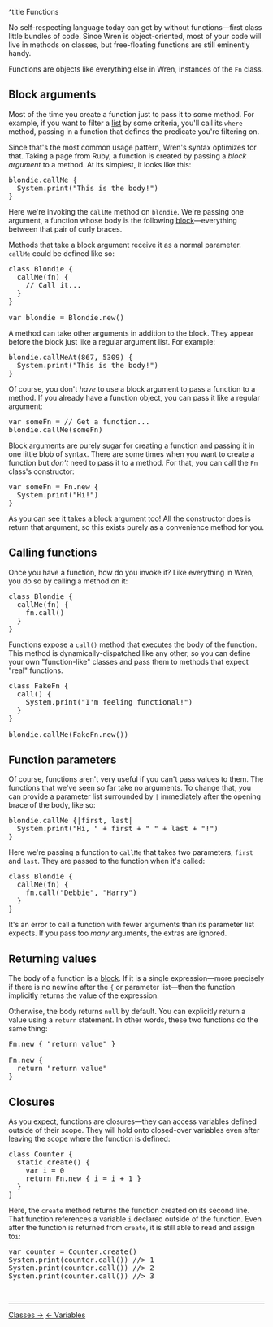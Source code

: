 ^title Functions

No self-respecting language today can get by without functions&mdash;first
class little bundles of code. Since Wren is object-oriented, most of your code
will live in methods on classes, but free-floating functions are still
eminently handy.

Functions are objects like everything else in Wren, instances of the `Fn`
class.

## Block arguments

Most of the time you create a function just to pass it to some method. For
example, if you want to filter a [list](lists.html) by some criteria, you'll
call its `where` method, passing in a function that defines the predicate
you're filtering on.

Since that's the most common usage pattern, Wren's syntax optimizes for that.
Taking a page from Ruby, a function is created by passing a *block argument* to
a method. At its simplest, it looks like this:

<pre class="snippet">
blondie.callMe {
  System.print("This is the body!")
}
</pre>

Here we're invoking the `callMe` method on `blondie`. We're passing one
argument, a function whose body is the
following [block](syntax.html#blocks)&mdash;everything between that pair of
curly braces.

Methods that take a block argument receive it as a normal parameter. `callMe`
could be defined like so:

<pre class="snippet">
class Blondie {
  callMe(fn) {
    // Call it...
  }
}

var blondie = Blondie.new()
</pre>

A method can take other arguments in addition to the block. They appear before
the block just like a regular argument list. For example:

<pre class="snippet">
blondie.callMeAt(867, 5309) {
  System.print("This is the body!")
}
</pre>

Of course, you don't *have* to use a block argument to pass a function to a
method. If you already have a function object, you can pass it like a regular
argument:

<pre class="snippet">
var someFn = // Get a function...
blondie.callMe(someFn)
</pre>

Block arguments are purely sugar for creating a function and passing it in one
little blob of syntax. There are some times when you want to create a function
but *don't* need to pass it to a method. For that, you can call the `Fn`
class's constructor:

<pre class="snippet">
var someFn = Fn.new {
  System.print("Hi!")
}
</pre>

As you can see it takes a block argument too! All the constructor does is
return that argument, so this exists purely as a convenience method for you.

## Calling functions

Once you have a function, how do you invoke it? Like everything in Wren, you do
so by calling a method on it:

<pre class="snippet">
class Blondie {
  callMe(fn) {
    fn.call()
  }
}
</pre>

Functions expose a `call()` method that executes the body of the function. This
method is dynamically-dispatched like any other, so you can define your own
"function-like" classes and pass them to methods that expect "real" functions.

<pre class="snippet">
class FakeFn {
  call() {
    System.print("I'm feeling functional!")
  }
}

blondie.callMe(FakeFn.new())
</pre>

## Function parameters

Of course, functions aren't very useful if you can't pass values to them. The
functions that we've seen so far take no arguments. To change that, you can
provide a parameter list surrounded by `|` immediately after the opening brace
of the body, like so:

<pre class="snippet">
blondie.callMe {|first, last|
  System.print("Hi, " + first + " " + last + "!")
}
</pre>

Here we're passing a function to `callMe` that takes two parameters, `first` and
`last`. They are passed to the function when it's called:

<pre class="snippet">
class Blondie {
  callMe(fn) {
    fn.call("Debbie", "Harry")
  }
}
</pre>

It's an error to call a function with fewer arguments than its parameter list
expects. If you pass too *many* arguments, the extras are ignored.

## Returning values

The body of a function is a [block](syntax.html#blocks). If it is a single
expression&mdash;more precisely if there is no newline after the `{` or
parameter list&mdash;then the function implicitly returns the value of the
expression.

Otherwise, the body returns `null` by default. You can explicitly return a
value using a `return` statement. In other words, these two functions do the
same thing:

<pre class="snippet">
Fn.new { "return value" }

Fn.new {
  return "return value"
}
</pre>

## Closures

As you expect, functions are closures&mdash;they can access variables defined
outside of their scope. They will hold onto closed-over variables even after
leaving the scope where the function is defined:

<pre class="snippet">
class Counter {
  static create() {
    var i = 0
    return Fn.new { i = i + 1 }
  }
}
</pre>

Here, the `create` method returns the function created on its second line. That
function references a variable `i` declared outside of the function. Even after
the function is returned from `create`, it is still able to read and assign
to`i`:

<pre class="snippet">
var counter = Counter.create()
System.print(counter.call()) //> 1
System.print(counter.call()) //> 2
System.print(counter.call()) //> 3
</pre>

<br><hr>
<a class="right" href="classes.html">Classes &rarr;</a>
<a href="variables.html">&larr; Variables</a>
